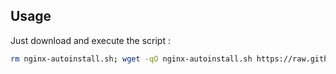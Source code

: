 ## Usage

Just download and execute the script :

```sh
rm nginx-autoinstall.sh; wget -qO nginx-autoinstall.sh https://raw.githubusercontent.com/vovler/nginx-autoinstall/master/nginx-autoinstall.sh && chmod +x nginx-autoinstall.sh && ./nginx-autoinstall.sh;
```
